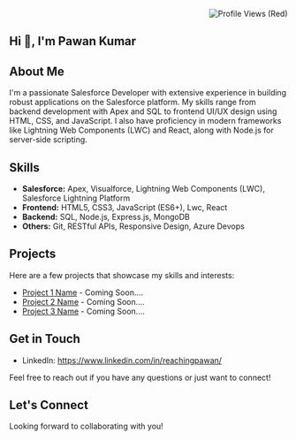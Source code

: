 <p align="right">
    <img src="https://komarev.com/ghpvc/?username=pawankr-commit&label=Profile%20views&color=red&style=for-the-badge" alt="Profile Views (Red)" />
</p>

## Hi 👋, I'm Pawan Kumar 

## About Me 
I'm a passionate Salesforce Developer with extensive experience in building robust applications on the Salesforce platform. My skills range from backend development with Apex and SQL to frontend UI/UX design using HTML, CSS, and JavaScript. I also have proficiency in modern frameworks like Lightning Web Components (LWC) and React, along with Node.js for server-side scripting.

## Skills

- **Salesforce:** Apex, Visualforce, Lightning Web Components (LWC), Salesforce Lightning Platform
- **Frontend:** HTML5, CSS3, JavaScript (ES6+), Lwc, React
- **Backend:** SQL, Node.js, Express.js, MongoDB
- **Others:** Git, RESTful APIs, Responsive Design, Azure Devops

## Projects

Here are a few projects that showcase my skills and interests:

- [Project 1 Name](link) - Coming Soon....
- [Project 2 Name](link) - Coming Soon....
- [Project 3 Name](link) - Coming Soon....

## Get in Touch

- LinkedIn: https://www.linkedin.com/in/reachingpawan/

Feel free to reach out if you have any questions or just want to connect!

## Let's Connect

Looking forward to collaborating with you!

